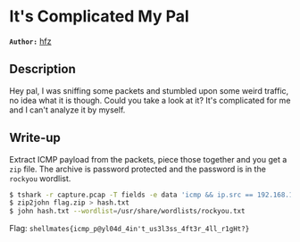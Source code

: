 # It's Complicated My Pal

**`Author:`** [hfz](https://hfz1337.github.io)

## Description

Hey pal, I was sniffing some packets and stumbled upon some weird traffic, no idea what it is though. Could you take a look at it? It's complicated for me and I can't analyze it by myself.

## Write-up

Extract ICMP payload from the packets, piece those together and you get a `zip` file. The archive is password protected and the password is in the `rockyou` wordlist.
```bash
$ tshark -r capture.pcap -T fields -e data 'icmp && ip.src == 192.168.1.200' | tr -d '\n' | xxd -p -r > flag.zip
$ zip2john flag.zip > hash.txt
$ john hash.txt --wordlist=/usr/share/wordlists/rockyou.txt
```

Flag: `shellmates{icmp_p@yl04d_4in't_us3l3ss_4ft3r_4ll_r1gHt?}`
